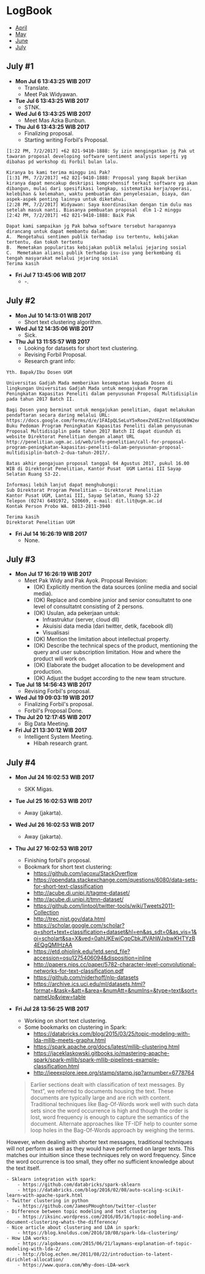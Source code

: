 LogBook
=======
- [April](https://github.com/gtrdp/twitter-clustering/blob/master/LogBook/00-april.md)
- [May](https://github.com/gtrdp/twitter-clustering/blob/master/LogBook/01-may.md)
- [June](https://github.com/gtrdp/twitter-clustering/blob/master/LogBook/02-june.md)
- [July](https://github.com/gtrdp/twitter-clustering/blob/master/LogBook/03-july.md)

July #1
-------
- **Mon Jul  6 13:43:25 WIB 2017**
	- Translate.
	- Meet Pak Widyawan.
- **Tue Jul  6 13:43:25 WIB 2017**
	- STNK.
- **Wed Jul  6 13:43:25 WIB 2017**
	- Meet Mas Azka Bunbun.
- **Thu Jul  6 13:43:25 WIB 2017**
	- Finalizing proposal.
	- Starting writing Forbil's Proposal.

```
[1:22 PM, 7/2/2017] +62 821-9410-1888: Sy izin mengingatkan jg Pak ut tawaran proposal developing software sentiment analysis seperti yg dibahas pd workshop di Forbil bulan lalu. 

Kiranya bs kami terima minggu ini Pak?                        
[1:31 PM, 7/2/2017] +62 821-9410-1888: Proposal yang Bapak berikan kiranya dapat mencakup deskripsi komprehensif terkait software yg akan dibangun, mulai dari spesifikasi lengkap, sistematika kerja/operasi, kelebihan & kelemahan, waktu pembuatan dan penyelesaian, biaya, dan aspek-aspek penting lainnya untuk diketahui.                        
[2:28 PM, 7/2/2017] Widyawan: Saya koordinasikan dengan tim dulu mas setelah masuk nanti. Biasanya pembuatan proposal  dlm 1-2 minggu                        
[2:42 PM, 7/2/2017] +62 821-9410-1888: Baik Pak
```

```
Dapat kami sampaikan jg Pak bahwa software tersebut harapannya dirancang untuk dapat membantu dalam: 
A.	Mengetahui sentimen publik terhadap isu tertentu, kebijakan tertentu, dan tokoh tertentu
B.	Memetakan popularitas kebijakan publik melalui jejaring sosial 
C.	Memetakan aliansi publik terhadap isu-isu yang berkembang di tengah masyarakat melalui jejaring sosial
Terima kasih
```
- **Fri Jul  7 13:45:06 WIB 2017**
	- -.

July #2
-------
- **Mon Jul 10 14:13:01 WIB 2017**
	- Short text clustering algorithm.
- **Wed Jul 12 14:35:06 WIB 2017**
	- Sick.
- **Thu Jul 13 11:55:57 WIB 2017**
	- Looking for datasets for short text clustering.
	- Revising Forbil Proposal.
	- Research grant info:

```
Yth. Bapak/Ibu Dosen UGM 

Universitas Gadjah Mada memberikan kesempatan kepada Dosen di lingkungan Universitas Gadjah Mada untuk mengajukan Program Peningkatan Kapasitas Peneliti dalam penyusunan Proposal Multidisiplin pada tahun 2017 Batch II.

Bagi Dosen yang berminat untuk mengajukan penelitian, dapat melakukan pendaftaran secara daring melalui URL: https://docs.google.com/forms/d/e/1FAIpQLSeLuY5xRoexZVdEZrxnlE6pU69W2eAxIjHYyBb91TpxUobrSw/viewform.
Buku Pedoman Program Peningkatan Kapasitas Peneliti dalam penyusunan Proposal Multidisiplin pada tahun 2017 Batch II dapat diunduh di website Direktorat Penelitian dengan alamat URL http://penelitian.ugm.ac.id/web/info-penelitian/call-for-proposal-program-peningkatan-kapasitas-peneliti-dalam-penyusunan-proposal-multidisiplin-batch-2-dua-tahun-2017/.

Batas akhir pengajuan proposal tanggal 04 Agustus 2017, pukul 16.00 WIB di Direktorat Penelitian, Kantor Pusat  UGM Lantai III Sayap Selatan Ruang S3-22.

Informasi lebih lanjut dapat menghubungi:
Sub Direktorat Program Penelitian – Direktorat Penelitian
Kantor Pusat UGM, Lantai III, Sayap Selatan, Ruang S3-22
Telepon (0274) 6491972, 520669, e-mail: dit.lit@ugm.ac.id
Kontak Person Probo WA. 0813-2811-3940

Terima kasih
Direktorat Penelitian UGM	
```
- **Fri Jul 14 16:26:19 WIB 2017**
	- None.

July #3
-------
- **Mon Jul 17 16:26:19 WIB 2017**
	- Meet Pak Widy and Pak Ayok. Proposal Revision:
		- (OK) Explicitly mention the data sources (online media and social media).
		- (OK) Replace and combine junior and senior consultatnt to one level of consultatnt consisting of 2 persons.
		- (OK) Usulan, ada pekerjaan untuk:
			- Infrastruktur (server, cloud dll)
			- Akuisisi data media (dari twitter, detik, facebook dll)
			- Visualisasi
		- (OK) Mention the limitation about intellectual property.
		- (OK) Describe the technical specs of the product, mentioning the query and user subscription limitation. How and where the product will work on.
		- (OK) Elaborate the budget allocation to be development and production.
		- (OK) Adjust the budget according to the new team structure.
- **Tue Jul 18 14:56:43 WIB 2017**
	- Revising Forbil's proposal.
- **Wed Jul 19 09:03:19 WIB 2017**
	- Finalizing Forbil's proposal.
	- Forbil's Proposal Done.
- **Thu Jul 20 12:17:45 WIB 2017**
	- Big Data Meeting.
- **Fri Jul 21 13:30:12 WIB 2017**
	- Intelligent System Meeting.
		- Hibah research grant.

July #4
-------
- **Mon Jul 24 16:02:53 WIB 2017**
	- SKK Migas.
- **Tue Jul 25 16:02:53 WIB 2017**
	- Away (jakarta).
- **Wed Jul 26 16:02:53 WIB 2017**
	- Away (jakarta).
- **Thu Jul 27 16:02:53 WIB 2017**
	- Finishing forbil's proposal.
	- Bookmark for short text clustering:
		- https://github.com/jacoxu/StackOverflow
		- https://opendata.stackexchange.com/questions/6080/data-sets-for-short-text-classification
		- http://acube.di.unipi.it/tagme-dataset/
		- http://acube.di.unipi.it/tmn-dataset/
		- https://github.com/lintool/twitter-tools/wiki/Tweets2011-Collection
		- http://trec.nist.gov/data.html
		- https://scholar.google.com/scholar?q=short+text+classification+dataset&hl=en&as_sdt=0&as_vis=1&oi=scholart&sa=X&ved=0ahUKEwiCgpCbkJfVAhWJxbwKHTYzB4EQgQMIHzAA
		- https://etd.ohiolink.edu/!etd.send_file?accession=osu1275406094&disposition=inline
		- http://papers.nips.cc/paper/5782-character-level-convolutional-networks-for-text-classification.pdf
		- https://github.com/niderhoff/nlp-datasets
		- https://archive.ics.uci.edu/ml/datasets.html?format=&task=&att=&area=&numAtt=&numIns=&type=text&sort=nameUp&view=table
- **Fri Jul 28 13:56:25 WIB 2017**
	- Working on short text clustering.
	- Some bookmarks on clustering in Spark:
		- https://databricks.com/blog/2015/03/25/topic-modeling-with-lda-mllib-meets-graphx.html
		- https://spark.apache.org/docs/latest/mllib-clustering.html
		- https://jaceklaskowski.gitbooks.io/mastering-apache-spark/spark-mllib/spark-mllib-pipelines-example-classification.html
		- http://ieeexplore.ieee.org/stamp/stamp.jsp?arnumber=6778764

	> Earlier sections dealt with classification of text messages. By “text”, we referred to documents housing the text. These documents are typically large and are rich with content. Traditional techniques like Bag-Of-Words work well with such data sets since the word occurrence is high and though the order is lost, word frequency is enough to capture the semantics of the document. Alternate approaches like TF-IDF help to counter some loop holes in the Bag-Of-Words approach by weighing the terms.	> However, when dealing with shorter text messages, traditional techniques will not perform as well as they would have performed on larger texts. This matches our intuition since these techniques rely on word frequency. Since the word occurrence is too small, they offer no sufficient knowledge about the text itself.

	- Sklearn integration with spark:
		- https://github.com/databricks/spark-sklearn
		- https://databricks.com/blog/2016/02/08/auto-scaling-scikit-learn-with-apache-spark.html
	- Twitter clustering in python
		- https://github.com/JamesPHoughton/twitter-cluster
	- Difference between topic modeling and text clustering
		- https://iksinc.wordpress.com/2016/05/16/topic-modeling-and-document-clustering-whats-the-difference/
	- Nice article about clustering and LDA in spark:
		- https://blog.knoldus.com/2016/10/08/spark-lda-clustering/
	- How LDA works:
		- https://algobeans.com/2015/06/21/laymans-explanation-of-topic-modeling-with-lda-2/
		- http://blog.echen.me/2011/08/22/introduction-to-latent-dirichlet-allocation/
		- https://www.quora.com/Why-does-LDA-work